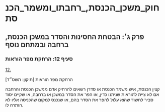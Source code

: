 # חוק_משכן_הכנסת,_רחבתו_ומשמר_הכנסת

## פרק ג׳: הבטחת החסינות והסדר במשכן הכנסת, ברחבה ובמתחם נוסף

### סעיף 12: הרחקת מפר הוראות

[12.](https://he.wikisource.org/wiki/חוק_משכן_הכנסת,_רחבתו_ומשמר_הכנסת#s_yp_12)

הרחקת מפר הוראות [תיקון: תשס״ד]

קצין הכנסת, איש משמר הכנסת או סדרן רשאים להרחיק אדם ממשכן הכנסת והרחבה אם לא ציית להוראות שניתנו כדין, או הפר את הסדר במשכן או ברחבה, או שקיים יסוד סביר לחשוד שהוא עלול להפר את הסדר בהם, או שנכנס למקום שהכניסה אליו לא הותרה לו.